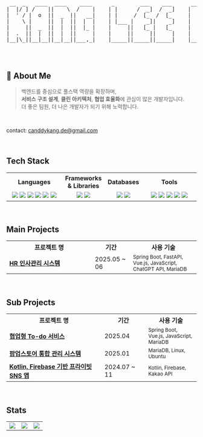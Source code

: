 <!-- 헤더 -->
<div align="center">
<pre>
 __  _   ____  ____    ____      _        ___    ___      ___     ___     ___  __ __  ____  
|  |/ ] /    ||    \  /    |    | |      /  _]  /  _]    |   \   /   \   /  _]|  |  ||    \ 
|  ' / |  o  ||  _  ||   __|    | |     /  [_  /  [_     |    \ |     | /  [_ |  |  ||  _  |
|    \ |     ||  |  ||  |  |    | |___ |    _]|    _]    |  D  ||  O  ||    _]|  |  ||  |  |
|     ||  _  ||  |  ||  |_ |    |     ||   [_ |   [_     |     ||     ||   [_ |  :  ||  |  |
|  .  ||  |  ||  |  ||     |    |     ||     ||     |    |     ||     ||     ||     ||  |  |
|__|\_||__|__||__|__||___,_|    |_____||_____||_____|    |_____| \___/ |_____| \__,_||__|__|

</pre>
</div>

<br/>

## 👋 About Me

> 백엔드를 중심으로 풀스택 역량을 확장하며,   
> **서비스 구조 설계**, **클린 아키텍처**, **협업 효율화**에 관심이 많은 개발자입니다.  
> 더 좋은 팀원, 더 나은 개발자가 되기 위해 노력합니다.

<br/>

contact: canddykang.de@gmail.com

<br/>

## Tech Stack

<table>
  <tr>
    <th width="30%" align="center">Languages</th>
    <th width="22%" align="center">Frameworks & Libraries</th>
    <th width="18%" align="center">Databases</th>
    <th width="30%" align="center">Tools</th>
  </tr>
  <tr>
    <td align="center">
      <img src="https://img.shields.io/badge/HTML5-E34F26?style=flat&logo=HTML5&logoColor=white"/>
      <img src="https://img.shields.io/badge/JavaScript-F7DF1E?style=flat&logo=JavaScript&logoColor=black"/>
      <img src="https://img.shields.io/badge/Java-007396?style=flat&logo=OpenJDK&logoColor=white"/>
      <img src="https://img.shields.io/badge/Python-3776AB?style=flat&logo=Python&logoColor=white"/>
      <img src="https://img.shields.io/badge/CSS3-1572B6?style=flat&logo=CSS3&logoColor=white"/>
      <img src="https://img.shields.io/badge/Kotlin-7F52FF?style=flat&logo=Kotlin&logoColor=white"/>
    </td>
    <td align="center">
      <img src="https://img.shields.io/badge/Vue.js-4FC08D?style=flat&logo=Vue.js&logoColor=white"/>
      <img src="https://img.shields.io/badge/Spring Boot-6DB33F?style=flat&logo=SpringBoot&logoColor=white"/>
    </td>
    <td align="center">
      <img src="https://img.shields.io/badge/MySQL-4479A1?style=flat&logo=MySQL&logoColor=white"/>
      <img src="https://img.shields.io/badge/MariaDB-003545?style=flat&logo=MariaDB&logoColor=white"/>
    </td>
    <td align="center">
      <img src="https://img.shields.io/badge/Postman-FF6C37?style=flat&logo=Postman&logoColor=white"/>
      <img src="https://img.shields.io/badge/Git-F05032?style=flat&logo=Git&logoColor=white"/>
      <img src="https://img.shields.io/badge/GitHub-181717?style=flat&logo=GitHub&logoColor=white"/>
      <img src="https://img.shields.io/badge/Notion-F3F3F3?style=flat&logo=Notion&logoColor=black"/>
      <img src="https://img.shields.io/badge/Figma-F24E1E?style=flat&logo=Figma&logoColor=white"/>
    </td>
  </tr>
</table>

<br/>  

## Main Projects

<table width="100%" style="table-layout: auto;">
  <tr>
    <th width="45%" align="center">프로젝트 명</th>
    <th width="20%" align="center">기간</th>
    <th width="35%" align="center">사용 기술</th>
  </tr>
  <tr>
    <td>
      <a href="https://github.com/TEAM-DDIS/be14-fin-DDIS-FE"><b>HR 인사관리 시스템</b></a><br/>
    </td>
    <td>2025.05 ~ 06</td>
    <td>
      <sub>
        Spring Boot, FastAPI, Vue.js, JavaScript, ChatGPT API, MariaDB
      </sub>
    </td>
  </tr>
</table>

<br/>

## Sub Projects
<table width="100%" style="table-layout: auto;">
  <tr>
    <th width="50%" align="center">프로젝트 명</th>
    <th width="23%" align="center">기간</th>
    <th width="27%" align="center">사용 기술</th>
  </tr>
   <tr>
    <td>
      <a href="https://github.com/TEAM-DDIS/be14-4th-DDIS-ToDoDduDu-BE"><b>협업형 To-do 서비스</b></a><br/>
    </td>
    <td>2025.04</td>
    <td><sub>Spring Boot, Vue.js, JavaScript, MariaDB</sub></td>
  </tr>
  <tr>
    <td>
      <a href="https://github.com/RKDLDE/be14-1st-DDIS-POPUP"><b>팝업스토어 통합 관리 시스템</b></a><br/>
    </td>
    <td>2025.01</td>
    <td><sub>MariaDB, Linux, Ubuntu</sub></td>
  </tr>
   <tr>
    <td>
      <a href="https://github.com/RKDLDE/Z_project"><b>Kotlin, Firebase 기반 프라이빗 SNS 앱</b></a><br/>
    </td>
    <td>2024.07 ~ 11</td>
    <td><sub>Kotlin, Firebase, Kakao API</sub></td>
  </tr>
</table>

<br/>  


<!--
 <tr>
    <td>
       <a href="https://github.com/be14-2nd-spring-is-coming/be14-2nd-springiscomming-marktory"><b>Markdown 기반 블로그</b></a><br/>
     </td>
     <td>2025.03 ~ 04</td>
     <td><sub>Spring Boot, MariaDB, Eureka</sub></td>
   </tr>
   <tr>
   <tr>
  <td>
    <a href="https://github.com/RKDLDE/panic_project"><b>Flutter 기반 공황장애 관리 보조 APP</b></a><br/>
  </td>
  <td>2023.06 ~ 2024.01</td>
  <td><sub>Flutter, Firebase, Google Cloud API</sub></td>
 </tr>
-->


## Stats

<div align="center">
<table>
  <tr>
    <td>
      <img src="https://github-readme-stats.vercel.app/api?username=RKDLDE&show_icons=true&theme=radical&hide_title=true&hide_border=true" />
    </td>
    <td>
      <img src="https://streak-stats.demolab.com/?user=RKDLDE&theme=radical" />
    </td>
    <td>
      <a href="https://solved.ac/rkdkang1112">
        <img src="http://mazassumnida.wtf/api/v2/generate_badge?boj=rkdkang1112" />
      </a>
    </td>
  </tr>
</table>
</div>

<br/>

<!--
<div align="center">
  <img src="https://komarev.com/ghpvc/?username=RKDLDE&color=blue&style=flat-square" alt="visitor badge"/>
</div>
-->
